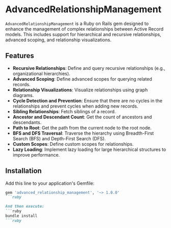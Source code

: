 # AdvancedRelationshipManagement

`AdvancedRelationshipManagement` is a Ruby on Rails gem designed to enhance the management of complex relationships between Active Record models. This includes support for hierarchical and recursive relationships, advanced scoping, and relationship visualizations.

## Features

- **Recursive Relationships**: Define and query recursive relationships (e.g., organizational hierarchies).
- **Advanced Scoping**: Define advanced scopes for querying related records.
- **Relationship Visualizations**: Visualize relationships using graph diagrams.
- **Cycle Detection and Prevention**: Ensure that there are no cycles in the relationships and prevent cycles when adding new records.
- **Sibling Relationships**: Fetch siblings of a record.
- **Ancestor and Descendant Count**: Get the count of ancestors and descendants.
- **Path to Root**: Get the path from the current node to the root node.
- **BFS and DFS Traversal**: Traverse the hierarchy using Breadth-First Search (BFS) and Depth-First Search (DFS).
- **Custom Scopes**: Define custom scopes for relationships.
- **Lazy Loading**: Implement lazy loading for large hierarchical structures to improve performance.

## Installation

Add this line to your application's Gemfile:

```ruby
gem 'advanced_relationship_management', '~> 1.0.0'
```ruby

And then execute:
```ruby
bundle install
```ruby
